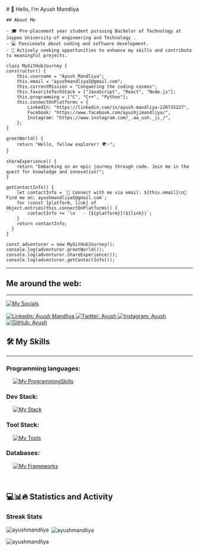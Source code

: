    
   <p align="left"><aside>
    # 👋 Hello, I'm Ayush Mandliya

    ## About Me
    
    - 🎓 Pre-placement year student pursuing Bachelor of Technology at Jaypee University of engineering and Technology .
    - 💻 Passionate about coding and software development.
    - 🚀 Actively seeking opportunities to enhance my skills and contribute to meaningful projects.
    
   </aside> 
   </p>
   


    class MyGitHubJourney {
    constructor() {
        this.username = "Ayush Mandliya";
        this.email = "ayushmandliya5@gmail.com";
        this.currentMission = "Conquering the coding cosmos";
        this.favoriteTechStack = ["JavaScript", "React", "Node.js"];
        this.programming = ["C", "C++", "Python"];
        this.connectOnPlatforms = {
            LinkedIn: "https://linkedin.com/in/ayush-mandliya-226735227",
            Facebook: "https://www.facebook.com/ayushjimandliya/",
            Instagram: "https://www.instagram.com/_.aa_ush._ji_/",
        };
    }

    greetWorld() {
        return "Hello, fellow explorer! 🌍✨";
    }

    shareExperience() {
        return "Embarking on an epic journey through code. Join me in the quest for knowledge and innovation!";
    }

    getContactInfo() {
        let contactInfo = `📧 Connect with me via email: ${this.email}\n🔗 Find me on: ayushmandliya5@gmail.com`;
        for (const [platform, link] of Object.entries(this.connectOnPlatforms)) {
            contactInfo += `\n   - [${platform}](${link})`;
        }
        return contactInfo;
      }
    }

    const adventurer = new MyGitHubJourney();
    console.log(adventurer.greetWorld());
    console.log(adventurer.shareExperience());
    console.log(adventurer.getContactInfo());

   
   -------------------
   
   ## Me around the web:
   -------------------
   [![My Socials](https://skillicons.dev/icons?i=linkedin,twitter,instagram,github,stackoverflow,devto,discord&perline=11)](https://skillicons.dev)
   &emsp;
   <br/><br/>
   <a href="https://www.linkedin.com/in/ayush-mandliya-226735227">
       ![Linkedin: Ayush Mandliya](https://img.shields.io/badge/-AyushMandliya-blue?style=flat-square&logo=Linkedin&logoColor=white)
   </a>
   <a href="https://twitter.com/ayushmandliya5">
       ![Twitter: Ayush](https://img.shields.io/twitter/follow/AyushMandliya?style=social)
   </a>
   <a href="https://www.instagram.com/_just__maybe__?igsh=Z3dwNnZtY3ozNnRx">
       ![Instagram: Ayush](https://img.shields.io/badge/-AyushMandliya-000?&logo=Instagram)
   </a>
   <a href="https://github.com/AyushMandliya">
       ![GitHub: Ayush](https://img.shields.io/github/followers/AyushMandliya?label=follow&style=social)
   </a>
   
   ## 🛠️ My Skills
   -------------------
   ### Programming languages:
   &emsp;
   [![My ProgrammingSkills](https://skillicons.dev/icons?i=cpp,js,c,java,py&perline=11)](https://skillicons.dev)
   
   ### Dev Stack:
   &emsp;
   [![My Stack](https://skillicons.dev/icons?i=react,redux,next,nodejs,tailwind,materialui,css,scss,html)](https://skillicons.dev)
   
   ### Tool Stack:
   &emsp;
   [![My Tools](https://skillicons.dev/icons?i=git,github,vscode,postman,powershell,netlify,replit,figma)](https://skillicons.dev)
   
   ### Databases:
   &emsp;
   [![My Frameworks](https://skillicons.dev/icons?i=mysql,sqlite,mongo&perline=11)](https://skillicons.dev)
   
   &emsp;
   
   ## 💻📊🔥 Statistics and Activity
      
   ###  Streak Stats
   <p><img align="left" src="https://github-readme-stats.vercel.app/api/top-langs?username=ayushmandliya&show_icons=true&locale=en&layout=compact" alt="ayushmandliya" /></p>

   <p>&nbsp;<img align="center" src="https://github-readme-stats.vercel.app/api?username=ayushmandliya&show_icons=true&locale=en" alt="ayushmandliya" /></p>
   
   <p><img align="center" src="https://github-readme-streak-stats.herokuapp.com/?user=ayushmandliya&" alt="ayushmandliya" /></p>
      
   <br>
   
